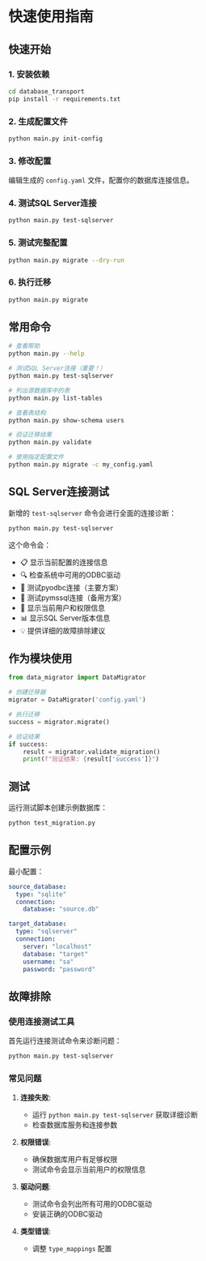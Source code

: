 # 快速使用指南

## 快速开始

### 1. 安装依赖
```bash
cd database_transport
pip install -r requirements.txt
```

### 2. 生成配置文件
```bash
python main.py init-config
```

### 3. 修改配置
编辑生成的 `config.yaml` 文件，配置你的数据库连接信息。

### 4. 测试SQL Server连接
```bash
python main.py test-sqlserver
```

### 5. 测试完整配置
```bash
python main.py migrate --dry-run
```

### 6. 执行迁移
```bash
python main.py migrate
```

## 常用命令

```bash
# 查看帮助
python main.py --help

# 测试SQL Server连接（重要！）
python main.py test-sqlserver

# 列出源数据库中的表
python main.py list-tables

# 查看表结构
python main.py show-schema users

# 验证迁移结果
python main.py validate

# 使用指定配置文件
python main.py migrate -c my_config.yaml
```

## SQL Server连接测试

新增的 `test-sqlserver` 命令会进行全面的连接诊断：

```bash
python main.py test-sqlserver
```

这个命令会：
- 📋 显示当前配置的连接信息
- 🔍 检查系统中可用的ODBC驱动
- 🔗 测试pyodbc连接（主要方案）
- 🔗 测试pymssql连接（备用方案）
- 👤 显示当前用户和权限信息
- 📊 显示SQL Server版本信息
- 💡 提供详细的故障排除建议

## 作为模块使用

```python
from data_migrator import DataMigrator

# 创建迁移器
migrator = DataMigrator('config.yaml')

# 执行迁移
success = migrator.migrate()

# 验证结果
if success:
    result = migrator.validate_migration()
    print(f"验证结果: {result['success']}")
```

## 测试

运行测试脚本创建示例数据库：
```bash
python test_migration.py
```

## 配置示例

最小配置：
```yaml
source_database:
  type: "sqlite"
  connection:
    database: "source.db"

target_database:
  type: "sqlserver"
  connection:
    server: "localhost"
    database: "target"
    username: "sa"
    password: "password"
```

## 故障排除

### 使用连接测试工具
首先运行连接测试命令来诊断问题：
```bash
python main.py test-sqlserver
```

### 常见问题

1. **连接失败**: 
   - 运行 `python main.py test-sqlserver` 获取详细诊断
   - 检查数据库服务和连接参数
   
2. **权限错误**: 
   - 确保数据库用户有足够权限
   - 测试命令会显示当前用户的权限信息
   
3. **驱动问题**: 
   - 测试命令会列出所有可用的ODBC驱动
   - 安装正确的ODBC驱动
   
4. **类型错误**: 
   - 调整 `type_mappings` 配置 